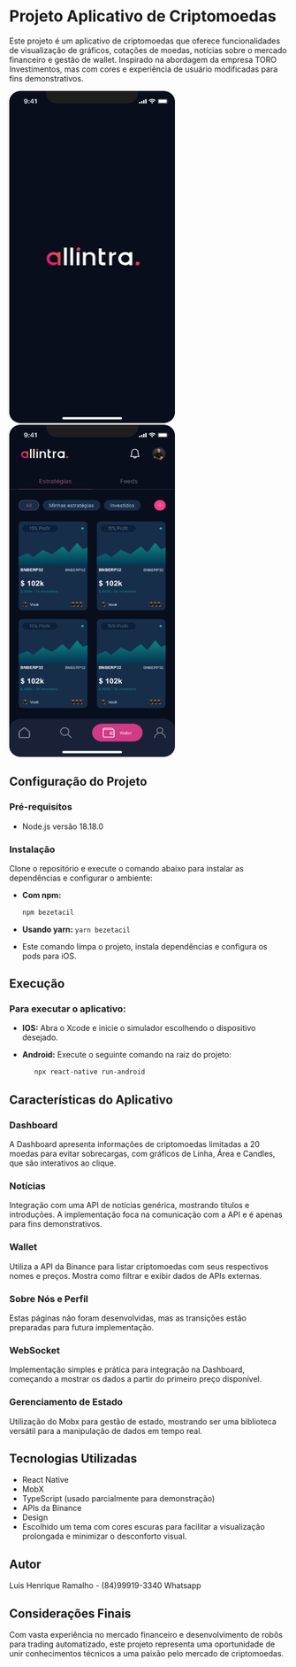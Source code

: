 # Projeto Aplicativo de Criptomoedas

Este projeto é um aplicativo de criptomoedas que oferece funcionalidades de visualização de gráficos, cotações de moedas, notícias sobre o mercado financeiro e gestão de wallet. Inspirado na abordagem da empresa TORO Investimentos, mas com cores e experiência de usuário modificadas para fins demonstrativos.

<img src="./src/assets/imgs/splash.png" alt="Imagem do Aplicativo" width="300" height="600"> <img src="./src/assets/imgs/dashboard.png" alt="Imagem do Aplicativo" width="300" height="600">

## Configuração do Projeto

### Pré-requisitos

- Node.js versão 18.18.0

### Instalação

Clone o repositório e execute o comando abaixo para instalar as dependências e configurar o ambiente:

- **Com npm:**

  ```bash
  npm bezetacil

  ```

- **Usando yarn:**
  `yarn bezetacil`

- Este comando limpa o projeto, instala dependências e configura os pods para iOS.

## Execução

### Para executar o aplicativo:

- **IOS:**
  Abra o Xcode e inicie o simulador escolhendo o dispositivo desejado.

- **Android:**
  Execute o seguinte comando na raiz do projeto:

  ```bash
     npx react-native run-android

  ```

## Características do Aplicativo

### Dashboard

A Dashboard apresenta informações de criptomoedas limitadas a 20 moedas para evitar sobrecargas, com gráficos de Linha, Área e Candles, que são interativos ao clique.

### Notícias

Integração com uma API de notícias genérica, mostrando títulos e introduções. A implementação foca na comunicação com a API e é apenas para fins demonstrativos.

### Wallet

Utiliza a API da Binance para listar criptomoedas com seus respectivos nomes e preços. Mostra como filtrar e exibir dados de APIs externas.

### Sobre Nós e Perfil

Estas páginas não foram desenvolvidas, mas as transições estão preparadas para futura implementação.

### WebSocket

Implementação simples e prática para integração na Dashboard, começando a mostrar os dados a partir do primeiro preço disponível.

### Gerenciamento de Estado

Utilização do Mobx para gestão de estado, mostrando ser uma biblioteca versátil para a manipulação de dados em tempo real.

## Tecnologias Utilizadas

- React Native
- MobX
- TypeScript (usado parcialmente para demonstração)
- APIs da Binance
- Design
- Escolhido um tema com cores escuras para facilitar a visualização prolongada e minimizar o desconforto visual.

## Autor

Luis Henrique Ramalho - (84)99919-3340 Whatsapp

## Considerações Finais

Com vasta experiência no mercado financeiro e desenvolvimento de robôs para trading automatizado, este projeto representa uma oportunidade de unir conhecimentos técnicos a uma paixão pelo mercado de criptomoedas.
